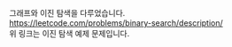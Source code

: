 그래프와 이진 탐색을 다루었습니다.   
https://leetcode.com/problems/binary-search/description/   
위 링크는 이진 탐색 예제 문제입니다.
